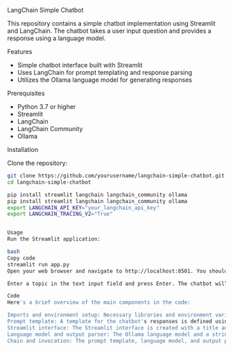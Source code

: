  LangChain Simple Chatbot

This repository contains a simple chatbot implementation using Streamlit and LangChain. The chatbot takes a user input question and provides a response using a language model.

 Features

- Simple chatbot interface built with Streamlit
- Uses LangChain for prompt templating and response parsing
- Utilizes the Ollama language model for generating responses

 Prerequisites

- Python 3.7 or higher
- Streamlit
- LangChain
- LangChain Community
- Ollama

 Installation

  Clone the repository:

   ```bash
   git clone https://github.com/yourusername/langchain-simple-chatbot.git
   cd langchain-simple-chatbot

  pip install streamlit langchain langchain_community ollama
  pip install streamlit langchain langchain_community ollama
  export LANGCHAIN_API_KEY="your_langchain_api_key"
  export LANGCHAIN_TRACING_V2="True"


   Usage
Run the Streamlit application:

bash
Copy code
streamlit run app.py
Open your web browser and navigate to http://localhost:8501. You should see the LangChain Simple Chatbot interface.

Enter a topic in the text input field and press Enter. The chatbot will generate a response based on your input.

Code
Here's a brief overview of the main components in the code:

Imports and environment setup: Necessary libraries and environment variables are imported and set.
Prompt template: A template for the chatbot's responses is defined using LangChain's ChatPromptTemplate.
Streamlit interface: The Streamlit interface is created with a title and a text input field.
Language model and output parser: The Ollama language model and a string output parser are defined.
Chain and invocation: The prompt template, language model, and output parser are chained together. If there's input text, the chain is invoked and the response is displayed.



